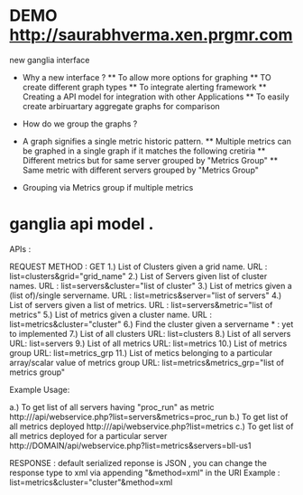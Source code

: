 DEMO  <http://saurabhverma.xen.prgmr.com>
====

new ganglia interface
* Why a new interface ?
** To allow more options for graphing
** TO create different graph types
** To integrate alerting framework
** Creating a API model for integration with other Applications
** To easily create arbiruartary aggregate graphs for comparison

* How do we group the graphs ?
* A graph signifies a single metric historic pattern.
** Multiple metrics can be graphed in a single graph if it matches the following cretiria
** Different metrics but for same server grouped by "Metrics Group"
** Same metric with different servers grouped by "Metrics Group"

* Grouping via Metrics group if multiple metrics 

# ganglia api model . 
APIs : 

REQUEST METHOD : GET 
1.) List of Clusters given a grid name. 
    URL : list=clusters&grid="grid_name"
2.) List of Servers given list of cluster names. 
    URL : list=servers&cluster="list of cluster"
3.) List of metrics given a (list of)/single servername.
    URL : list=metrics&server="list of servers"
4.) List of servers given a list of metrics.
    URL : list=servers&metric="list of metrics"
5.) List of metrics given a cluster name. 
    URL : list=metrics&cluster="cluster"
6.) Find the cluster given a servername 
    * : yet to implemented 
7.) List of all clusters 
    URL: list=clusters
8.) List of all servers 
    URL: list=servers
9.) List of all metrics 
    URL: list=metrics
10.) List of metrics group 
    URL: list=metrics_grp 
11.) List of metics belonging to a particular array/scalar value of metrics group 
    URL: list=metrics&metrics_grp="list of metrics group"


Example Usage: 

a.) To get list of all servers having "proc_run" as metric
    http://<DOMAIN>/api/webservice.php?list=servers&metrics=proc_run
b.) To get list of all metrics deployed 
    http://<DOMAIN>/api/webservice.php?list=metrics
c.) To get list of all metrics deployed for a particular server 
    http://DOMAIN/api/webservice.php?list=metrics&servers=bll-us1


RESPONSE : 
    default serialized reponse is JSON , you can change the response type to xml via appending "&method=xml" in the URI 
    Example : 
        list=metrics&cluster="cluster"&method=xml




